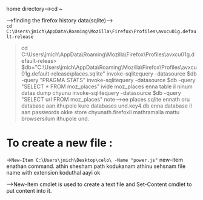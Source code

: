 home directory-->cd ~

-->finding the firefox history data(sqlite)-->     
`cd  C:\Users\jmich\AppData\Roaming\Mozilla\Firefox\Profiles\avxcu01g.default-release`

> cd C:\Users\jmich\AppData\Roaming\Mozilla\Firefox\Profiles\avxcu01g.default-releas>      $db="C:\Users\jmich\AppData\Roaming\Mozilla\Firefox\Profiles\avxcu01g.default-release\places.sqlite"
> invoke-sqlitequery -datasource $db -query "PRAGMA STATS"
> invoke-sqlitequery -datasource $db -query "SELECT * FROM moz_places"
     ivide moz_places enna table il ninum datas dump chyunu
> invoke-sqlitequery -datasource $db -query "SELECT url FROM moz_places"
   note-->ee places.sqlite ennath oru database aan.ithupole kure databases und.key4.db enna database il aan passwords okke store chyunath.firefoxil mathramalla mattu browsersilum ithupole und.


# To create a new file :
->`New-Item C:\Users\jmich\Desktop\celo\ -Name "power.js"`
new-item enathan command. athin shesham path kodukanam athinu sehsnam file name with extension koduthal aayi ok

-->New-Item cmdlet is used to create a text file and Set-Content cmdlet to put content into it.